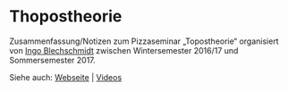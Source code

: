 <h1>Thopostheorie</h1>

Zusammenfassung/Notizen zum Pizzaseminar &bdquo;Topostheorie&ldquo; organisiert von <a href="https://www.speicherleck.de/">Ingo Blechschmidt</a> zwischen Wintersemester 2016/17 und Sommersemester 2017. 

Siehe auch: <a href="https://pizzaseminar.speicherleck.de/index-5.html">Webseite</a> | <a href="https://www.youtube.com/channel/UC6YZaOF8GAO6ciplJfXydvA">Videos</a>
